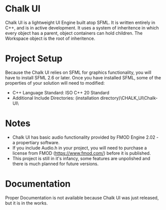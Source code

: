 # Chalk UI
Chalk UI is a lightweight UI Engine built atop SFML. It is written entirely in C++, and is in active development.
It uses a system of inheritence in which every object has a parent, object containers can hold children. The Workspace object is the root of inheritence.
# Project Setup
Because the Chalk UI relies on SFML for graphics functionality, you will have to install SFML 2.6 or later.
Once you have installed SFML, some of the properties of your solution will need to modified:
- C++ Language Standard: ISO C++ 20 Standard
- Additional Include Directories: (installation directory)\CHALK_UI\Chalk-UI\
# Notes
- Chalk UI has basic audio functionality provided by FMOD Engine 2.02 - a propertiary software.
- If you include Audio.h in your project, you will need to purchase a license from FMOD (https://www.fmod.com/) before it is published.
- This project is still in it's infancy, some features are unpolished and there is much planned for future versions.
# Documentation
Proper Documentation is not available because Chalk UI was just released, but it is in the works.
